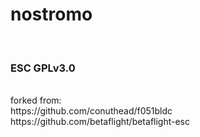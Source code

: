 #  nostromo
<br />

###  ESC  GPLv3.0

<br />
forked from: <br />
https://github.com/conuthead/f051bldc <br />
https://github.com/betaflight/betaflight-esc <br />
